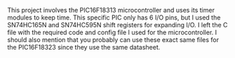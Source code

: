 This project involves the PIC16F18313 microcontroller and uses its timer modules to keep time.
This specific PIC only has 6 I/O pins, but I used the SN74HC165N and SN74HC595N shift registers for expanding I/O.
I left the C file with the required code and config file I used for the microcontroller.
I should also mention that you probably can use these exact same files for the PIC16F18323 since they use the same datasheet.

